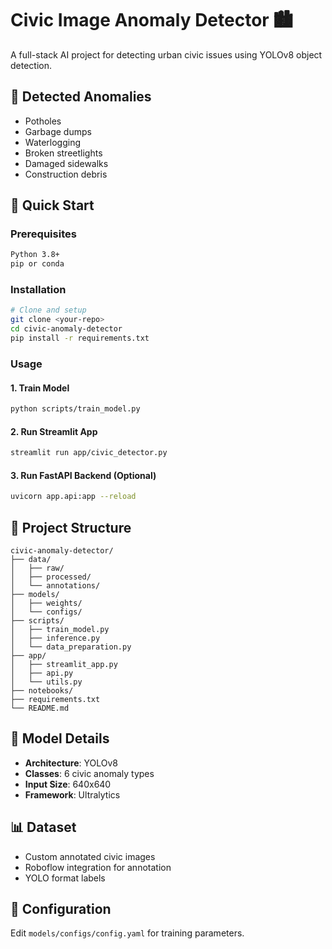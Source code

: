 # Civic Image Anomaly Detector 🏙️

A full-stack AI project for detecting urban civic issues using YOLOv8 object detection.

## 🎯 Detected Anomalies
- Potholes
- Garbage dumps
- Waterlogging
- Broken streetlights
- Damaged sidewalks
- Construction debris

## 🚀 Quick Start

### Prerequisites
```bash
Python 3.8+
pip or conda
```

### Installation
```bash
# Clone and setup
git clone <your-repo>
cd civic-anomaly-detector
pip install -r requirements.txt
```

### Usage

#### 1. Train Model
```bash
python scripts/train_model.py
```

#### 2. Run Streamlit App
```bash
streamlit run app/civic_detector.py
```

#### 3. Run FastAPI Backend (Optional)
```bash
uvicorn app.api:app --reload
```

## 📁 Project Structure
```
civic-anomaly-detector/
├── data/
│   ├── raw/
│   ├── processed/
│   └── annotations/
├── models/
│   ├── weights/
│   └── configs/
├── scripts/
│   ├── train_model.py
│   ├── inference.py
│   └── data_preparation.py
├── app/
│   ├── streamlit_app.py
│   ├── api.py
│   └── utils.py
├── notebooks/
├── requirements.txt
└── README.md
```

## 🧠 Model Details
- **Architecture**: YOLOv8
- **Classes**: 6 civic anomaly types
- **Input Size**: 640x640
- **Framework**: Ultralytics

## 📊 Dataset
- Custom annotated civic images
- Roboflow integration for annotation
- YOLO format labels

## 🔧 Configuration
Edit `models/configs/config.yaml` for training parameters.

